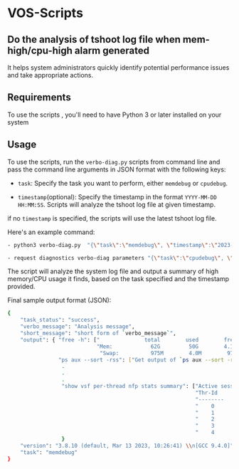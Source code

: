 # VOS-Scripts
## Do the analysis of tshoot log file when mem-high/cpu-high alarm generated
It helps system administrators quickly identify potential performance issues and take appropriate actions.

## Requirements
To use the scripts , you'll need to have Python 3 or later installed on your system

## Usage
To use the scripts, run the `verbo-diag.py` scripts from command line and pass the command line arguments in JSON format with the following keys:

- `task`: Specify the task you want to perform, either `memdebug` or `cpudebug`.

- `timestamp`(optional): Specify the timestamp in the format `YYYY-MM-DD HH:MM:SS`. Scripts will analyze the tshoot log file at given timestamp.

if no `timestamp` is specified, the scripts will use the latest tshoot log file.

Here's an example command:
```bash
- python3 verbo-diag.py  "{\"task\":\"memdebug\", \"timestamp\":\"2023-02-17 05:26:43\"}" 

- request diagnostics verbo-diag parameters "{\"task\":\"cpudebug\", \"timestamp\":\"2023-04-03 06:59:24\"}"
```
The script will analyze the system log file and output a summary of high memory/CPU usage it finds, based on the task specified and the timestamp provided.

Final sample output format (JSON):

```bash
{
    "task_status": "success",
    "verbo_message": "Analysis message",
    "short_message": "short form of `verbo_message`",
    "output": { "free -h": ["              total        used        free      shared  buff/cache   available",
                            "Mem:            62G         50G        4.1G        9.8M        7.9G         11G",
                             "Swap:          975M        4.0M        971M"],
                "ps aux --sort -rss": ["Get output of `ps aux --sort -rss` command similar to above (`free -h`) command"],
                 .
                 .
                 .
                 "show vsf per-thread nfp stats summary": ["Active sessions are distributed approximately equally across each thread",
                                                           "Thr-Id      Sess-Active     Sess-Created     Sess-Closed",
                                                           "--------    -------------   --------------   -------------",
                                                           "    0            3627      52529768       52526141",
                                                           "    1            2739      45971205       45968466",
                                                           "    2            6642      48432398       48425756",
                                                           "    3            1943      43504648       43502705", 
                                                           "    4            2993      41264355       41261362" ]
                 }                                       
    "version": "3.8.10 (default, Mar 13 2023, 10:26:41) \\n[GCC 9.4.0]", 
    "task": "memdebug"
}

```
